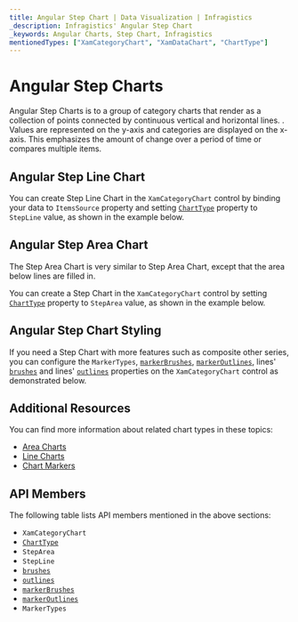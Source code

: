 ```yaml
---
title: Angular Step Chart | Data Visualization | Infragistics
_description: Infragistics' Angular Step Chart
_keywords: Angular Charts, Step Chart, Infragistics
mentionedTypes: ["XamCategoryChart", "XamDataChart", "ChartType"]
---
```


# Angular Step Charts

Angular Step Charts is to a group of category charts that render as a collection of points connected by continuous vertical and horizontal lines. . Values are represented on the y-axis and categories are displayed on the x-axis. This emphasizes the amount of change over a period of time or compares multiple items.

## Angular Step Line Chart

You can create Step Line Chart in the `XamCategoryChart` control by binding your data to `ItemsSource` property and setting [`ChartType`]({environment:dvApiBaseUrl}/products/ignite-ui-angular/api/docs/typescript/latest/enums/charttype.html) property to `StepLine` value, as shown in the example below.

<code-view style="height: 600px"
           data-demos-base-url="{environment:dvDemosBaseUrl}"
           iframe-src="{environment:dvDemosBaseUrl}/charts/category-chart-step-line-multiple-sources"
           alt="Angular Step Line Chart Multiple Sources" >
</code-view>

<div class="divider--half"></div>

## Angular Step Area Chart

The Step Area Chart is very similar to Step Area Chart, except that the area below lines are filled in.

You can create a Step Chart in the `XamCategoryChart` control by setting [`ChartType`]({environment:dvApiBaseUrl}/products/ignite-ui-angular/api/docs/typescript/latest/enums/charttype.html) property to `StepArea` value, as shown in the example below.

<code-view style="height: 600px"
           data-demos-base-url="{environment:dvDemosBaseUrl}"
           iframe-src="{environment:dvDemosBaseUrl}/charts/category-chart-step-area-multiple-sources"
           alt="Angular Step Area Chart Multiple Sources" >
</code-view>

<div class="divider--half"></div>

## Angular Step Chart Styling

If you need a Step Chart with more features such as composite other series, you can configure the `MarkerTypes`, [`markerBrushes`]({environment:dvApiBaseUrl}/products/ignite-ui-angular/api/docs/typescript/latest/classes/igxdatachartcomponent.html#markerbrushes), [`markerOutlines`]({environment:dvApiBaseUrl}/products/ignite-ui-angular/api/docs/typescript/latest/classes/igxdatachartcomponent.html#markeroutlines), lines' [`brushes`]({environment:dvApiBaseUrl}/products/ignite-ui-angular/api/docs/typescript/latest/classes/igxdatachartcomponent.html#brushes) and lines' [`outlines`]({environment:dvApiBaseUrl}/products/ignite-ui-angular/api/docs/typescript/latest/classes/igxdatachartcomponent.html#outlines) properties on the `XamCategoryChart` control as demonstrated below.

<code-view style="height: 600px"
           data-demos-base-url="{environment:dvDemosBaseUrl}"
           iframe-src="{environment:dvDemosBaseUrl}/charts/category-chart-step-line-styling"
           alt="Angular Styling Step Line Chart" >
</code-view>

<div class="divider--half"></div>

## Additional Resources

You can find more information about related chart types in these topics:

-   [Area Charts](area-chart.md)
-   [Line Charts](line-chart.md)
-   [Chart Markers](../features/chart-markers.md)

## API Members

The following table lists API members mentioned in the above sections:

-   `XamCategoryChart`
-   [`ChartType`]({environment:dvApiBaseUrl}/products/ignite-ui-angular/api/docs/typescript/latest/enums/charttype.html)
-   `StepArea`
-   `StepLine`
-   [`brushes`]({environment:dvApiBaseUrl}/products/ignite-ui-angular/api/docs/typescript/latest/classes/igxdatachartcomponent.html#brushes)
-   [`outlines`]({environment:dvApiBaseUrl}/products/ignite-ui-angular/api/docs/typescript/latest/classes/igxdatachartcomponent.html#outlines)
-   [`markerBrushes`]({environment:dvApiBaseUrl}/products/ignite-ui-angular/api/docs/typescript/latest/classes/igxdatachartcomponent.html#markerbrushes)
-   [`markerOutlines`]({environment:dvApiBaseUrl}/products/ignite-ui-angular/api/docs/typescript/latest/classes/igxdatachartcomponent.html#markeroutlines)
-   `MarkerTypes`
